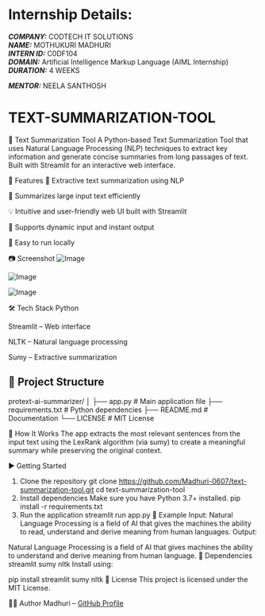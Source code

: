 # Internship Details:

***COMPANY:*** CODTECH IT SOLUTIONS  
***NAME:*** MOTHUKURI MADHURI  
***INTERN ID:*** C0DF104  
***DOMAIN:*** Artificial Intelligence Markup Language (AIML Internship)  
***DURATION:*** 4 WEEKS

***MENTOR:*** NEELA SANTHOSH



# TEXT-SUMMARIZATION-TOOL

📝 Text Summarization Tool
A Python-based Text Summarization Tool that uses Natural Language Processing (NLP) techniques to extract key information and generate concise summaries from long passages of text. Built with Streamlit for an interactive web interface.

🚀 Features
🧠 Extractive text summarization using NLP

📜 Summarizes large input text efficiently

💡 Intuitive and user-friendly web UI built with Streamlit

🔁 Supports dynamic input and instant output

🎯 Easy to run locally

📷 Screenshot
![Image](https://github.com/user-attachments/assets/e9661c25-fc35-476a-b05d-377783e9b1a0)


![Image](https://github.com/user-attachments/assets/6402ba4f-5f89-4880-b2ed-6f9b9a8cb90d)


![Image](https://github.com/user-attachments/assets/be1d3ae0-6c86-4986-b853-c2dc0b3a527b)

🛠️ Tech Stack
Python

Streamlit – Web interface

NLTK – Natural language processing

Sumy – Extractive summarization

## 📂 Project Structure

protext-ai-summarizer/
│
├── app.py # Main application file
├── requirements.txt # Python dependencies
├── README.md # Documentation
└── LICENSE # MIT License

🧪 How It Works
The app extracts the most relevant sentences from the input text using the LexRank algorithm (via sumy) to create a meaningful summary while preserving the original context.

▶️ Getting Started
1. Clone the repository
git clone https://github.com/Madhuri-0607/text-summarization-tool.git
cd text-summarization-tool
2. Install dependencies
Make sure you have Python 3.7+ installed.
pip install -r requirements.txt
3. Run the application
streamlit run app.py
🧾 Example
Input:
Natural Language Processing is a field of AI that gives the machines the ability to read, understand and derive meaning from human languages.
Output:

Natural Language Processing is a field of AI that gives machines the ability to understand and derive meaning from human language.
📌 Dependencies
streamlit
sumy
nltk
Install using:

pip install streamlit sumy nltk
📄 License
This project is licensed under the MIT License.

🙋‍♀️ Author
Madhuri – [GitHub Profile](https://github.com/Madhuri-0607)
